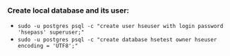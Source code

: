 ### Create local database and its user:
* `sudo -u postgres psql -c "create user hseuser with login password 'hsepass' superuser;"`
* `sudo -u postgres psql -c "create database hsetest owner hseuser encoding = 'UTF8';"`
